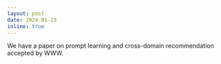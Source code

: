 ```yaml
---
layout: post
date: 2024-01-23
inline: true
---
```


We have a paper on prompt learning and cross-domain recommendation accepted by WWW.
